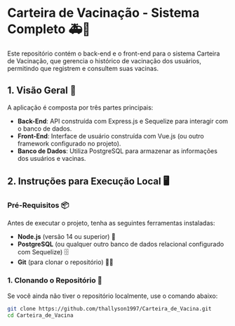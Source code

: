 # Carteira de Vacinação - Sistema Completo 🚑💉

Este repositório contém o back-end e o front-end para o sistema Carteira de Vacinação, que gerencia o histórico de vacinação dos usuários, permitindo que registrem e consultem suas vacinas.

## 1. Visão Geral 📝

A aplicação é composta por três partes principais:

- **Back-End**: API construída com Express.js e Sequelize para interagir com o banco de dados.
- **Front-End**: Interface de usuário construída com Vue.js (ou outro framework configurado no projeto).
- **Banco de Dados**: Utiliza PostgreSQL para armazenar as informações dos usuários e vacinas.

## 2. Instruções para Execução Local 🖥️

### Pré-Requisitos 📦

Antes de executar o projeto, tenha as seguintes ferramentas instaladas:

- **Node.js** (versão 14 ou superior) 🔧
- **PostgreSQL** (ou qualquer outro banco de dados relacional configurado com Sequelize) 🗄️
- **Git** (para clonar o repositório) 🧑‍💻

### 1. Clonando o Repositório 📂

Se você ainda não tiver o repositório localmente, use o comando abaixo:

```bash
git clone https://github.com/thallyson1997/Carteira_de_Vacina.git
cd Carteira_de_Vacina
